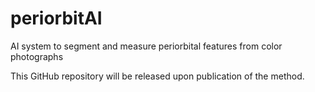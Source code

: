 # periorbitAI
AI system to segment and measure periorbital features from color photographs

This GitHub repository will be released upon publication of the method.
